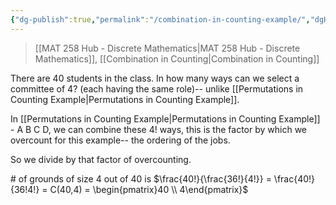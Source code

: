```yaml
---
{"dg-publish":true,"permalink":"/combination-in-counting-example/","dgHomeLink":true,"dgPassFrontmatter":false,"dgShowLocalGraph":true}
---
```


> [[MAT 258 Hub - Discrete Mathematics|MAT 258 Hub - Discrete Mathematics]], [[Combination in Counting|Combination in Counting]]

There are 40 students in the class. In how many ways can we select a committee of 4? (each having the same role)-- unlike [[Permutations in Counting Example|Permutations in Counting Example]].

In [[Permutations in Counting Example|Permutations in Counting Example]] - A B C D, we can combine these $4!$ ways, this is the factor by which we overcount for this example-- the ordering of the jobs.

So we divide by that factor of overcounting.

\# of grounds of size $4$ out of $40$ is $\frac{40!}{\frac{36!}{4!}} = \frac{40!}{36!4!} = C(40,4) = \begin{pmatrix}40 \\ 4\end{pmatrix}$
